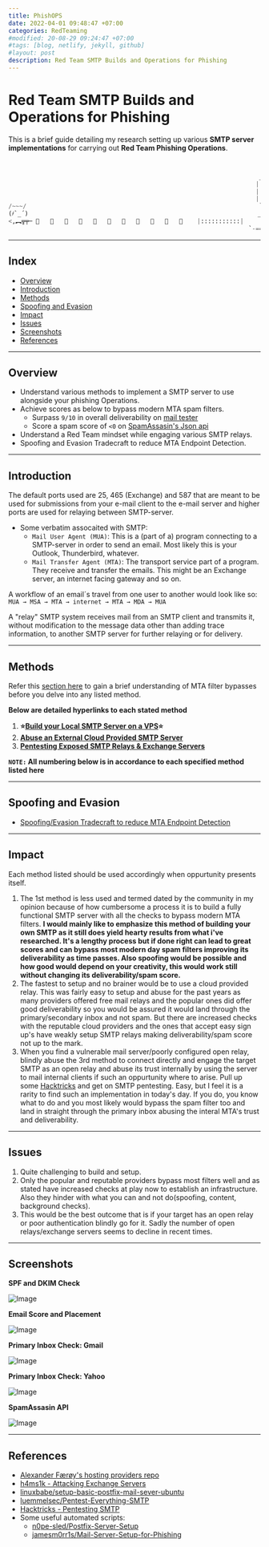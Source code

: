```yaml
---
title: PhishOPS
date: 2022-04-01 09:48:47 +07:00
categories: RedTeaming
#modified: 20-08-29 09:24:47 +07:00
#tags: [blog, netlify, jekyll, github]
#layout: post
description: Red Team SMTP Builds and Operations for Phishing
---
```


# Red Team SMTP Builds and Operations for Phishing

This is a brief guide detailing my research setting up various **SMTP server implementations** for carrying out **Red Team Phishing Operations**.

  ``` python


                                                                        _______
                                                                       |.-----.|
                                                                       ||x . x||
                                                                       ||_.-._||
 /~~~/                                                                 `--)-(--`
(҂`_´)                                                                __[=== o]___
<,︻╦╤─ 📧   📧   📧   📧   📧   📧   📧   📧   📧   📧   📧    |:::::::::::|
                                                                     `-=========-`
  ```

_________________________________________________________________________________________________

## Index 

- [Overview](#overview)
- [Introduction](#introduction)
- [Methods](#methods)
- [Spoofing and Evasion](#spoofing-and-evasion)
- [Impact](#impact)
- [Issues](#issues)
- [Screenshots](#screenshots)
- [References](#references)

_________________________________________________________________________________________________

## Overview

* Understand various methods to implement a SMTP server to use alongside your phishing Operations.
* Achieve scores as below to bypass modern MTA spam filters.
  - Surpass `9/10` in overall deliverability on [mail tester](https://mail-tester.com)
  - Score a spam score of `<0` on [SpamAssasin's Json api](https://spamcheck.postmarkapp.com/)
* Understand a Red Team mindset while engaging various SMTP relays.
* Spoofing and Evasion Tradecraft to reduce MTA Endpoint Detection.

_________________________________________________________________________________________________

## Introduction


The default ports used are 25, 465 (Exchange) and 587 that are meant to be used for submissions from your e-mail client to the e-mail server and higher ports are used for relaying between SMTP-server.

- Some verbatim assocaited with SMTP:
  - `Mail User Agent (MUA)`: This is a (part of a) program connecting to a SMTP-server in order to send an email. Most likely this is your Outlook, Thunderbird, whatever.
  - `Mail Transfer Agent (MTA)`: The transport service part of a program. They receive and transfer the emails. This might be an Exchange server, an internet facing gateway and so on.

A workflow of an email´s travel from one user to another would look like so: `MUA → MSA → MTA → internet → MTA → MDA → MUA`

A "relay" SMTP system receives mail from an SMTP client and transmits it, without modification to the message data other than adding trace information, to another SMTP server for further relaying or for delivery.

_________________________________________________________________________________________________

## Methods

Refer this [section here](/permalinks/PhishOPS/StartingPoint) to gain a brief understanding of MTA filter bypasses before you delve into any listed method.

**Below are detailed hyperlinks to each stated method**

1. __⭐[Build your Local SMTP Server on a VPS](/permalinks/PhishOPS/localsmtp)⭐__
2. __[Abuse an External Cloud Provided SMTP Server](/permalinks/PhishOPS/Cloudsmtp)__
3. __[Pentesting Exposed SMTP Relays & Exchange Servers](/permalinks/PhishOPS/directsmtp)__

**`NOTE:` All numbering below is in accordance to each specified method listed here**

_________________________________________________________________________________________________

## Spoofing and Evasion

- [Spoofing/Evasion Tradecraft to reduce MTA Endpoint Detection](/permalinks/PhishOPS/PhishNSpoof)

_________________________________________________________________________________________________

## Impact

Each method listed should be used accordingly when oppurtunity presents itself.
  1. The 1st method is less used and termed dated by the community in my opinion because of how cumbersome a process it is to build a fully functional SMTP server with all the checks to bypass modern MTA filters. 
  **I would mainly like to emphasize this method of building your own SMTP as it still does yield hearty results from what i've researched. It's a lengthy process but if done right can lead to great scores and can bypass most modern day spam filters improving its deliverability as time passes. Also spoofing would be possible and how good would depend on your creativity, this would work still without changing its deliverability/spam score.** 
  2. The fastest to setup and no brainer would be to use a cloud provided relay. This was fairly easy to setup and abuse for the past years as many providers offered free mail relays and the popular ones did offer good deliverability so you would be assured it would land through the primary/secondary inbox and not spam. But there are increased checks with the reputable cloud providers and the ones that accept easy sign up's have weakly setup SMTP relays making deliverability/spam score not up to the mark.
  3. When you find a vulnerable mail server/poorly configured open relay, blindly abuse the 3rd method to connect directly and engage the target SMTP as an open relay and abuse its trust internally by using the server to mail internal clients if such an oppurtunity where to arise. Pull up some [Hacktricks](https://book.hacktricks.xyz/pentesting/pentesting-smtp) and get on SMTP pentesting.
  Easy, but I feel it is a rarity to find such an implementation in today's day. If you do, you know what to do and you most likely would bypass the spam filter too and land in straight through the primary inbox abusing the interal MTA's trust and deliverability.

_________________________________________________________________________________________________

## Issues

1. Quite challenging to build and setup. 
2. Only the popular and reputable providers bypass most filters well and as stated have increased checks at play now to establish an infrastructure. Also they hinder with what you can and not do(spoofing, content, background checks).
3. This would be the best outcome that is if your target has an open relay or poor authentication blindly go for it. Sadly the number of open relays/exchange servers seems to decline in recent times.

_________________________________________________________________________________________________

## Screenshots

**SPF and DKIM Check**

  ![Image](https://raw.githubusercontent.com/m3rcer/m3rcer.github.io/master/_posts/redteaming/PhishOPS/images/postfix_install_33.png)

**Email Score and Placement**

  ![Image](https://raw.githubusercontent.com/m3rcer/m3rcer.github.io/master/_posts/redteaming/PhishOPS/images/postfix_install_34.png)

**Primary Inbox Check: Gmail**

  ![Image](https://raw.githubusercontent.com/m3rcer/m3rcer.github.io/master/_posts/redteaming/PhishOPS/images/postfix_install_36.png)
  
**Primary Inbox Check: Yahoo**

  ![Image](https://raw.githubusercontent.com/m3rcer/m3rcer.github.io/master/_posts/redteaming/PhishOPS/images/postfix_install_37.png)

**SpamAssasin API**

  ![Image](https://raw.githubusercontent.com/m3rcer/m3rcer.github.io/master/_posts/redteaming/PhishOPS/images/postfix_install_35.png)


_________________________________________________________________________________________________

## References

- [Alexander Færøy's hosting providers repo](https://gitlab.torproject.org/ahf)
- [h4ms1k - Attacking Exchange Servers](https://h4ms1k.github.io/Red_Team_exchange/)
- [linuxbabe/setup-basic-postfix-mail-sever-ubuntu](https://www.linuxbabe.com/mail-server/setup-basic-postfix-mail-sever-ubuntu)
- [luemmelsec/Pentest-Everything-SMTP](https://luemmelsec.github.io/Pentest-Everything-SMTP/)
- [Hacktricks - Pentesting SMTP](https://book.hacktricks.xyz/pentesting/pentesting-smtp)
- Some useful automated scripts:
  - [n0pe-sled/Postfix-Server-Setup](https://github.com/n0pe-sled/Postfix-Server-Setup/blob/master/ServerSetup.sh) 
  - [jamesm0rr1s/Mail-Server-Setup-for-Phishing](https://github.com/jamesm0rr1s/Mail-Server-Setup-for-Phishing)

